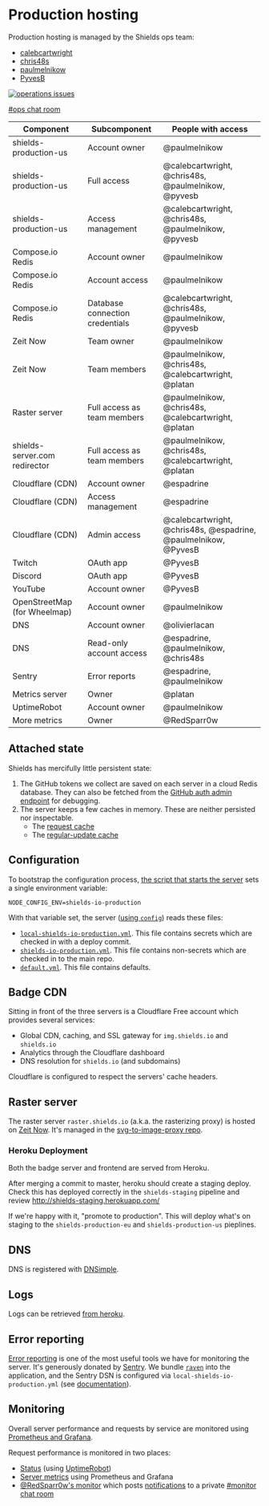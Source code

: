 # Production hosting

Production hosting is managed by the Shields ops team:

- [calebcartwright](https://github.com/calebcartwright)
- [chris48s](https://github.com/chris48s)
- [paulmelnikow](https://github.com/paulmelnikow)
- [PyvesB](https://github.com/PyvesB)

[![operations issues](https://img.shields.io/github/issues/badges/shields/operations.svg?label=open%20operations%20issues)][operations issues]

[#ops chat room][ops discord]

[operations issues]: https://github.com/badges/shields/issues?q=is%3Aissue+is%3Aopen+label%3Aoperations
[ops discord]: https://discordapp.com/channels/308323056592486420/480747695879749633

| Component                     | Subcomponent                    | People with access                                              |
| ----------------------------- | ------------------------------- | --------------------------------------------------------------- |
| shields-production-us         | Account owner                   | @paulmelnikow                                                   |
| shields-production-us         | Full access                     | @calebcartwright, @chris48s, @paulmelnikow, @pyvesb             |
| shields-production-us         | Access management               | @calebcartwright, @chris48s, @paulmelnikow, @pyvesb             |
| Compose.io Redis              | Account owner                   | @paulmelnikow                                                   |
| Compose.io Redis              | Account access                  | @paulmelnikow                                                   |
| Compose.io Redis              | Database connection credentials | @calebcartwright, @chris48s, @paulmelnikow, @pyvesb             |
| Zeit Now                      | Team owner                      | @paulmelnikow                                                   |
| Zeit Now                      | Team members                    | @paulmelnikow, @chris48s, @calebcartwright, @platan             |
| Raster server                 | Full access as team members     | @paulmelnikow, @chris48s, @calebcartwright, @platan             |
| shields-server.com redirector | Full access as team members     | @paulmelnikow, @chris48s, @calebcartwright, @platan             |
| Cloudflare (CDN)              | Account owner                   | @espadrine                                                      |
| Cloudflare (CDN)              | Access management               | @espadrine                                                      |
| Cloudflare (CDN)              | Admin access                    | @calebcartwright, @chris48s, @espadrine, @paulmelnikow, @PyvesB |
| Twitch                        | OAuth app                       | @PyvesB                                                         |
| Discord                       | OAuth app                       | @PyvesB                                                         |
| YouTube                       | Account owner                   | @PyvesB                                                         |
| OpenStreetMap (for Wheelmap)  | Account owner                   | @paulmelnikow                                                   |
| DNS                           | Account owner                   | @olivierlacan                                                   |
| DNS                           | Read-only account access        | @espadrine, @paulmelnikow, @chris48s                            |
| Sentry                        | Error reports                   | @espadrine, @paulmelnikow                                       |
| Metrics server                | Owner                           | @platan                                                         |
| UptimeRobot                   | Account owner                   | @paulmelnikow                                                   |
| More metrics                  | Owner                           | @RedSparr0w                                                     |

## Attached state

Shields has mercifully little persistent state:

1.  The GitHub tokens we collect are saved on each server in a cloud Redis database.
    They can also be fetched from the [GitHub auth admin endpoint][] for debugging.
2.  The server keeps a few caches in memory. These are neither persisted nor
    inspectable.
    - The [request cache][]
    - The [regular-update cache][]

[github auth admin endpoint]: https://github.com/badges/shields/blob/master/services/github/auth/admin.js
[request cache]: https://github.com/badges/shields/blob/master/core/base-service/legacy-request-handler.js#L29-L30
[regular-update cache]: https://github.com/badges/shields/blob/master/core/legacy/regular-update.js

## Configuration

To bootstrap the configuration process,
[the script that starts the server][start-shields.sh] sets a single
environment variable:

```
NODE_CONFIG_ENV=shields-io-production
```

With that variable set, the server ([using `config`][config]) reads these
files:

- [`local-shields-io-production.yml`][local-shields-io-production.yml].
  This file contains secrets which are checked in with a deploy commit.
- [`shields-io-production.yml`][shields-io-production.yml]. This file
  contains non-secrets which are checked in to the main repo.
- [`default.yml`][default.yml]. This file contains defaults.

[start-shields.sh]: https://github.com/badges/ServerScript/blob/master/start-shields.sh#L7
[config]: https://github.com/lorenwest/node-config/wiki/Configuration-Files
[local-shields-io-production.yml]: ../config/local-shields-io-production.template.yml
[shields-io-production.yml]: ../config/shields-io-production.yml
[default.yml]: ../config/default.yml

## Badge CDN

Sitting in front of the three servers is a Cloudflare Free account which
provides several services:

- Global CDN, caching, and SSL gateway for `img.shields.io` and `shields.io`
- Analytics through the Cloudflare dashboard
- DNS resolution for `shields.io` (and subdomains)

Cloudflare is configured to respect the servers' cache headers.

## Raster server

The raster server `raster.shields.io` (a.k.a. the rasterizing proxy) is
hosted on [Zeit Now][]. It's managed in the
[svg-to-image-proxy repo][svg-to-image-proxy].

[zeit now]: https://zeit.co/now
[svg-to-image-proxy]: https://github.com/badges/svg-to-image-proxy

### Heroku Deployment

Both the badge server and frontend are served from Heroku.

After merging a commit to master, heroku should create a staging deploy. Check this has deployed correctly in the `shields-staging` pipeline and review http://shields-staging.herokuapp.com/

If we're happy with it, "promote to production". This will deploy what's on staging to the `shields-production-eu` and `shields-production-us` pieplines.

## DNS

DNS is registered with [DNSimple][].

[dnsimple]: https://dnsimple.com/

## Logs

Logs can be retrieved [from heroku](https://devcenter.heroku.com/articles/logging#log-retrieval).

## Error reporting

[Error reporting][sentry] is one of the most useful tools we have for monitoring
the server. It's generously donated by [Sentry][sentry home]. We bundle
[`raven`][raven] into the application, and the Sentry DSN is configured via
`local-shields-io-production.yml` (see [documentation][sentry configuration]).

[sentry]: https://sentry.io/shields/
[raven]: https://www.npmjs.com/package/raven
[sentry home]: https://sentry.io/shields/
[sentry configuration]: https://github.com/badges/shields/blob/master/doc/self-hosting.md#sentry

## Monitoring

Overall server performance and requests by service are monitored using
[Prometheus and Grafana][metrics].

Request performance is monitored in two places:

- [Status][] (using [UptimeRobot][])
- [Server metrics][] using Prometheus and Grafana
- [@RedSparr0w's monitor][monitor] which posts [notifications][] to a private
  [#monitor chat room][monitor discord]

[metrics]: https://metrics.shields.io/
[status]: https://status.shields.io/
[server metrics]: https://metrics.shields.io/
[uptimerobot]: https://uptimerobot.com/
[monitor]: https://shields.redsparr0w.com/1568/
[notifications]: http://shields.redsparr0w.com/discord_notification
[monitor discord]: https://discordapp.com/channels/308323056592486420/470700909182320646
